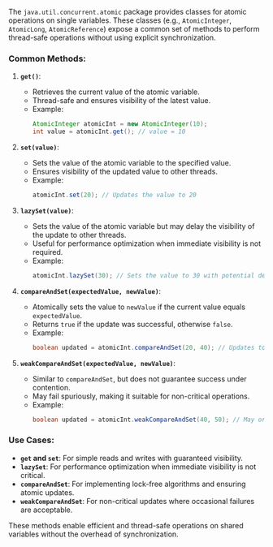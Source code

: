 The `java.util.concurrent.atomic` package provides classes for atomic operations on single variables. These classes (e.g., `AtomicInteger`, `AtomicLong`, `AtomicReference`) expose a common set of methods to perform thread-safe operations without using explicit synchronization.

### Common Methods:

1. **`get()`**:
   - Retrieves the current value of the atomic variable.
   - Thread-safe and ensures visibility of the latest value.
   - Example:
     ```java
     AtomicInteger atomicInt = new AtomicInteger(10);
     int value = atomicInt.get(); // value = 10
     ```

2. **`set(value)`**:
   - Sets the value of the atomic variable to the specified value.
   - Ensures visibility of the updated value to other threads.
   - Example:
     ```java
     atomicInt.set(20); // Updates the value to 20
     ```

3. **`lazySet(value)`**:
   - Sets the value of the atomic variable but may delay the visibility of the update to other threads.
   - Useful for performance optimization when immediate visibility is not required.
   - Example:
     ```java
     atomicInt.lazySet(30); // Sets the value to 30 with potential delay in visibility
     ```

4. **`compareAndSet(expectedValue, newValue)`**:
   - Atomically sets the value to `newValue` if the current value equals `expectedValue`.
   - Returns `true` if the update was successful, otherwise `false`.
   - Example:
     ```java
     boolean updated = atomicInt.compareAndSet(20, 40); // Updates to 40 if current value is 20
     ```

5. **`weakCompareAndSet(expectedValue, newValue)`**:
   - Similar to `compareAndSet`, but does not guarantee success under contention.
   - May fail spuriously, making it suitable for non-critical operations.
   - Example:
     ```java
     boolean updated = atomicInt.weakCompareAndSet(40, 50); // May or may not update to 50
     ```

### Use Cases:
- **`get` and `set`**: For simple reads and writes with guaranteed visibility.
- **`lazySet`**: For performance optimization when immediate visibility is not critical.
- **`compareAndSet`**: For implementing lock-free algorithms and ensuring atomic updates.
- **`weakCompareAndSet`**: For non-critical updates where occasional failures are acceptable.

These methods enable efficient and thread-safe operations on shared variables without the overhead of synchronization.

